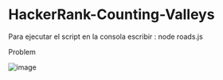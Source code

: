 # HackerRank-Counting-Valleys

Para ejecutar el script en la consola escribir : node roads.js  

Problem 

![image](https://user-images.githubusercontent.com/61540599/127359494-d07e032f-4288-46f8-8d24-c23c567a485a.png)
